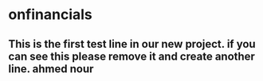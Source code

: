 # onfinancials

## This is the first test line in our new project. if you can see this please remove it and create another line. ahmed nour
